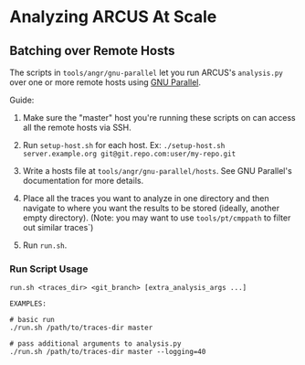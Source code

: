 # Analyzing ARCUS At Scale

## Batching over Remote Hosts

The scripts in `tools/angr/gnu-parallel` let you run ARCUS's `analysis.py` over
one or more remote hosts using [GNU Parallel](https://www.gnu.org/software/parallel/).

Guide:

1. Make sure the "master" host you're running these scripts on can access all the
remote hosts via SSH.

2. Run `setup-host.sh` for each host. Ex: `./setup-host.sh server.example.org git@git.repo.com:user/my-repo.git`

3. Write a hosts file at `tools/angr/gnu-parallel/hosts`. See GNU Parallel's documentation
for more details.

4. Place all the traces you want to analyze in one directory and then navigate to
where you want the results to be stored (ideally, another empty directory). (Note:
you may want to use `tools/pt/cmppath` to filter out similar traces`)

5. Run `run.sh`.

### Run Script Usage

    run.sh <traces_dir> <git_branch> [extra_analysis_args ...]
    
    EXAMPLES:
    
    # basic run
    ./run.sh /path/to/traces-dir master
    
    # pass additional arguments to analysis.py
    ./run.sh /path/to/traces-dir master --logging=40

